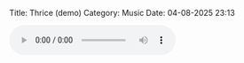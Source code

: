 Title: Thrice (demo)
Category: Music
Date: 04-08-2025 23:13

<audio controls>
  <source src="thrice.wav" type="audio/wav">
</audio>
